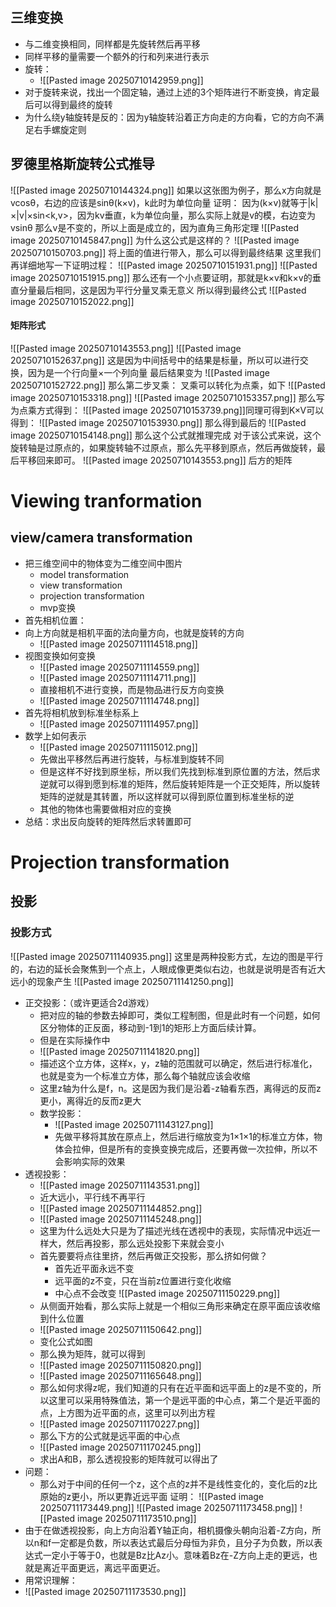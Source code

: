 ## 三维变换
- 与二维变换相同，同样都是先旋转然后再平移
- 同样平移的量需要一个额外的行和列来进行表示
- 旋转：
	- ![[Pasted image 20250710142959.png]]
- 对于旋转来说，找出一个固定轴，通过上述的3个矩阵进行不断变换，肯定最后可以得到最终的旋转
- 为什么绕y轴旋转是反的：因为y轴旋转沿着正方向走的方向看，它的方向不满足右手螺旋定则
## 罗德里格斯旋转公式推导

![[Pasted image 20250710144324.png]]
如果以这张图为例子，那么x方向就是vcosθ，右边的应该是sinθ(k×v)，k此时为单位向量
证明：
	因为(k×v)就等于|k|×|v|×sin<k,v>，因为kv垂直，k为单位向量，那么实际上就是v的模，右边变为vsinθ
	那么v是不变的，所以上面是成立的，因为直角三角形定理
![[Pasted image 20250710145847.png]]
为什么这公式是这样的？
![[Pasted image 20250710150703.png]]
将上面的值进行带入，那么可以得到最终结果
这里我们再详细地写一下证明过程：
![[Pasted image 20250710151931.png]]
![[Pasted image 20250710151915.png]]
那么还有一个小点要证明，那就是k×v和k×v的垂直分量最后相同，这是因为平行分量叉乘无意义
所以得到最终公式
![[Pasted image 20250710152022.png]]
#### 矩阵形式
![[Pasted image 20250710143553.png]]
![[Pasted image 20250710152637.png]]
这是因为中间括号中的结果是标量，所以可以进行交换，因为是一个行向量×一个列向量
最后结果变为
![[Pasted image 20250710152722.png]]
那么第二步叉乘：
叉乘可以转化为点乘，如下
![[Pasted image 20250710153318.png]]
![[Pasted image 20250710153357.png]]
那么写为点乘方式得到：
![[Pasted image 20250710153739.png]]同理可得到K×V可以得到：
![[Pasted image 20250710153930.png]]
那么得到最后的
![[Pasted image 20250710154148.png]]
那么这个公式就推理完成
对于该公式来说，这个旋转轴是过原点的，如果旋转轴不过原点，那么先平移到原点，然后再做旋转，最后平移回来即可。
![[Pasted image 20250710143553.png]]
后方的矩阵
# Viewing tranformation
## view/camera transformation

- 把三维空间中的物体变为二维空间中图片
	- model transformation
	- view transformation
	- projection transformation
	- mvp变换
- 首先相机位置：
- 向上方向就是相机平面的法向量方向，也就是旋转的方向
	- ![[Pasted image 20250711114518.png]]
- 视图变换如何变换
	- ![[Pasted image 20250711114559.png]]
	- ![[Pasted image 20250711114711.png]]
	- 直接相机不进行变换，而是物品进行反方向变换
	- ![[Pasted image 20250711114748.png]]
- 首先将相机放到标准坐标系上
	 - ![[Pasted image 20250711114957.png]]
- 数学上如何表示
	-  ![[Pasted image 20250711115012.png]]
	- 先做出平移然后再进行旋转，与标准到旋转不同
	- 但是这样不好找到原坐标，所以我们先找到标准到原位置的方法，然后求逆就可以得到愿到标准的矩阵，然后旋转矩阵是一个正交矩阵，所以旋转矩阵的逆就是其转置，所以这样就可以得到原位置到标准坐标的逆
	- 其他的物体也需要做相对应的变换
- 总结：求出反向旋转的矩阵然后求转置即可
# Projection transformation
## 投影
### 投影方式
![[Pasted image 20250711140935.png]]
这里是两种投影方式，左边的图是平行的，右边的延长会聚焦到一个点上，人眼成像更类似右边，也就是说明是否有近大远小的现象产生
![[Pasted image 20250711141250.png]]
- 正交投影：（或许更适合2d游戏）
	- 把对应的轴的参数去掉即可，类似工程制图，但是此时有一个问题，如何区分物体的正反面，移动到-1到1的矩形上方面后续计算。
	- 但是在实际操作中
	- ![[Pasted image 20250711141820.png]]
	- 描述这个立方体，这样x，y，z轴的范围就可以确定，然后进行标准化，也就是变为一个标准立方体，那么每个轴就应该会收缩
	- 这里z轴为什么是f，n。这是因为我们是沿着-z轴看东西，离得远的反而z更小，离得近的反而z更大
	- 数学投影：
		- ![[Pasted image 20250711143127.png]]
		- 先做平移将其放在原点上，然后进行缩放变为1×1×1的标准立方体，物体会拉伸，但是所有的变换变换完成后，还要再做一次拉伸，所以不会影响实际的效果
- 透视投影：
	- ![[Pasted image 20250711143531.png]]
	- 近大远小，平行线不再平行
	- ![[Pasted image 20250711144852.png]]
	- ![[Pasted image 20250711145248.png]]
	- 这里为什么远处大只是为了描述光线在透视中的表现，实际情况中远近一样大，然后再投影，那么远处投影下来就会变小
	- 首先要要将点往里挤，然后再做正交投影，那么挤如何做？
		- 首先近平面永远不变
		- 远平面的z不变，只在当前z位置进行变化收缩
		- 中心点不会改变
		![[Pasted image 20250711150229.png]]
	- 从侧面开始看，那么实际上就是一个相似三角形来确定在原平面应该收缩到什么位置
	- ![[Pasted image 20250711150642.png]]
	- 变化公式如图
	- 那么换为矩阵，就可以得到
	- ![[Pasted image 20250711150820.png]]
	- ![[Pasted image 20250711165648.png]]
	- 那么如何求得z呢，我们知道的只有在近平面和远平面上的z是不变的，所以这里可以采用特殊值法，第一个是远平面的中心点，第二个是近平面的点，上方图为近平面的点，这里可以列出方程
	- ![[Pasted image 20250711170227.png]]
	- 那么下方的公式就是远平面的中心点
	- ![[Pasted image 20250711170245.png]]
	- 求出A和B，那么透视投影的矩阵就可以得出了
- 问题：
	- 那么对于中间的任何一个z，这个点的z并不是线性变化的，变化后的z比原始的z更小，所以更靠近远平面
	证明：
	![[Pasted image 20250711173449.png]]
	![[Pasted image 20250711173458.png]]
	![[Pasted image 20250711173510.png]]
- 由于在做透视投影，向上方向沿着Y轴正向，相机摄像头朝向沿着-Z方向，所以n和f一定都是负数，所以表达式最后分母恒为非负，且分子为负数，所以表达式一定小于等于0，也就是Bz比Az小。意味着Bz在-Z方向上走的更远，也就是离近平面更远，离远平面更近。
- 用常识理解：
- ![[Pasted image 20250711173530.png]]
